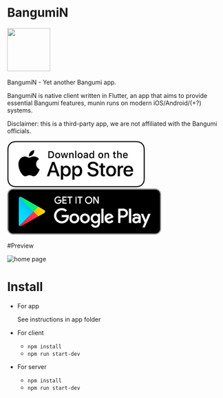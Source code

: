 # BangumiN 


<a href="https://bangumin.github.io/" align="center" target="_blank" rel="noopener" aria-label="website"><img src="https://raw.githubusercontent.com/edwardez/BangumiN/develop/app/assets/logo/munin_logo_rounded.svg" height="100" width="100" ></a>

BangumiN - Yet another Bangumi app. 

BangumiN is native client written in Flutter, an app that aims to provide essential Bangumi features,
munin runs on modern iOS/Android/(+?) systems.

Disclaimer: this is a third-party app, we are not affiliated with the Bangumi officials.

<a href="https://apps.apple.com/us/app/bangumin/id1468062171"  target="_blank" rel="noopener" aria-label="download from appstore"><img src="https://raw.githubusercontent.com/edwardez/BangumiN/develop/documents/assets/download_from_appstore.png" width="320" height="108"></a>&nbsp;&nbsp;&nbsp;<a href="https://play.google.com/store/apps/details?id=com.bangumin.munin" target="_blank" rel="noopener" aria-label="download from google play"><img src="https://raw.githubusercontent.com/edwardez/BangumiN/develop/documents/assets/download_from_google_play.png" width="358"></a>

#Preview

<img src="https://bangumin.github.io/assets/images/showcase/landing.png" alt="home page" width="300px"></img>


# Install

* For app

  See instructions in app folder
   
* For client
    * `npm install`
    * `npm run start-dev`
* For server
    * `npm install`
    * `npm run start-dev`



